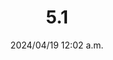 ---
layout: gold_efficiency

title: 5.1
date: 2024/04/19 12:02 a.m.
description: Wild Rift Gold Efficiency of 5.1
image: /assets/favicon512x512.png

permalink: /5.1/

data:
    refer_url: https://x.com/wildrift/status/1780990172869366111
    refer_text: 5.1 hotfix

items: items_5_1
stats: stats_5_1
---